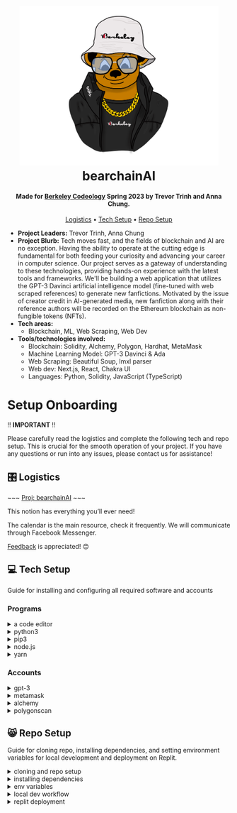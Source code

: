 <h1 align="center">
  <br>
  <a href="https://trevz.me"><img src="imgs/OskiDrip.png" alt="OskiDrip" width="450"></a>
  <br>
  bearchainAI
  <br>
</h1>

<h4 align="center">Made for <a href="https://codeology.club" target="_blank">Berkeley Codeology</a> Spring 2023 by Trevor Trinh and Anna Chung.</h4>
<p align="center">
  <a href="#%EF%B8%8F-logistics">Logistics</a> •
  <a href="#-tech-setup">Tech Setup</a> •
  <a href="#-repo-setup">Repo Setup</a>
</p>

- **Project Leaders:** Trevor Trinh, Anna Chung
- **Project Blurb:** Tech moves fast, and the fields of blockchain and AI are no exception. Having the ability to operate at the cutting edge is fundamental for both feeding your curiosity and advancing your career in computer science. Our project serves as a gateway of understanding to these technologies, providing hands-on experience with the latest tools and frameworks. We'll be building a web application that utilizes the GPT-3 Davinci artificial intelligence model (fine-tuned with web scraped references) to generate new fanfictions. Motivated by the issue of creator credit in AI-generated media, new fanfiction along with their reference authors will be recorded on the Ethereum blockchain as non-fungible tokens (NFTs).
- **Tech areas:**
  - Blockchain, ML, Web Scraping, Web Dev
- **Tools/technologies involved:**
  - Blockchain: Solidity, Alchemy, Polygon, Hardhat, MetaMask
  - Machine Learning Model: GPT-3 Davinci & Ada
  - Web Scraping: Beautiful Soup, lmxl parser
  - Web dev: Next.js, React, Chakra UI
  - Languages: Python, Solidity, JavaScript (TypeScript)

# Setup Onboarding

‼️ **IMPORTANT** ‼️

Please carefully read the logistics and complete the following tech and repo setup. This is crucial for the smooth operation of your project. If you have any questions or run into any issues, please contact us for assistance!

## 🎛️ Logistics

\~\~\~ [Proj: bearchainAI](https://www.notion.so/Proj-bearchainAI-d10a9792a215458ab8a09e82c7624ed9) \~\~\~

This notion has everything you’ll ever need!

The calendar is the main resource, check it frequently. We will communicate through Facebook Messenger.

[Feedback](https://www.notion.so/Feedback-47674afba64b47ecbeeb56e4108c13b5) is appreciated! 😊

## 💻 Tech Setup

Guide for installing and configuring all required software and accounts

### Programs

<details><summary>a code editor</summary>

- any code editor should work but we recommend Visual Studio Code, which you can download [here](https://code.visualstudio.com/download) !
- Visual Studio Code Python Set Up

  - install the Python extension by Microsoft
  - install a Python interpreter
    - refer to [this link](https://code.visualstudio.com/docs/python/python-tutorial) for detailed instructions plus instructions on setting up a simple python program to test that you’re set up works for python
  - select Python interpreter version
    - do (ctrl+shift+P) or (cmd+shift+P) to open up the command palette
    - type in “Python: Select Interpreter” and make sure it is a version before 3.11
  - make code runner run python3 instead of python in VSC terminal

    - open settings
      - Windows/Linux - File>Preferences>Settings
      - macOS - Code>Preferences>Settings
    - type in preferences: one of the results should have an “edit in settings.json” link, click it

      ![Screenshot 2023-01-13 at 11.39.32 PM.png](imgs/vscode_settings.png)

    - change your python value in the json to the following so that the terminal uses python3 instead of python when using codeRunner

      ```bash
      "python": "python3 -u"
      ```

</details>

<details><summary>python3</summary>

- check if python is already installed and what version it is by entering this into your terminal:

  ```bash
  python --version
  # or
  python3 --version
  ```

- if not installed \***\*or\*\*** the version is **3.11**, go [here](https://www.python.org/downloads/) and follow download instructions in the ‘looking for specific release’ section to download a previous version (should be python **3.5+** though) - \*make sure to check the box that says **“Add Python To Path”**
</details>

<details><summary>pip3</summary>

- check if pip3 is installed by entering this into your terminal:

  ```bash
  pip --version
  # or
  pip3 -v
  ```

- if **pip command not found** check out [this article](https://definir-tech.com/app2/19847/how-do-i-fix-pip-command-not-found#:~:text=The%20pip%3A%20command%20not%20found,and%20pip3%20onto%20your%20system.) for trouble shooting (for both windows and mac (home brew))
- to upgrade pip enter this in your terminal:

  ```bash
  python3 -m pip3 install --upgrade pip
  #or
  python -m pip3 install --upgrade pip
  ```

</details>

<details><summary>node.js</summary>

- check if node.js is already installed

  - enter the following into your terminal to check for node as well as npm:

    ```bash
    node -v
    npm -v
    ```

  - if a version is return than node.js and npm are already installed, move onto updating package manager

- if not installed

  - normal install
    - download node.js [here](https://nodejs.org/en/download/), download LTS version
    - run the installer, keep default settings, press install
  - home brew install

    - run the following in your terminal:

      ```bash
      brew install node
      ```

  - after installation check if node.js and npm is installed by running the following in the terminal again:

    ```bash
    node -v
    npm -v
    ```

  - if version numbers come out you’re good to go

- update node package manager (npm)

  - windows

    - run the following command in the terminal:

      ```bash
      npm install npm --global
      ```

  - macOS

    - run the following command in your terminal

      ```bash
      sudo npm install npm --global
      ```

  </details>

<details><summary>yarn</summary>

- check if you already have yarn installed by running the following in the terminal:

  ```bash
  yarn --version
  ```

  - if it returns a version you’re good to go else go to the next drop down

- install yarn

  - run the following in the terminal:

    ```bash
    npm install --global yarn
    # then run this to check that it installed
    # properly and returns a version
    yarn --version
    ```

  - if that doesn’t work refer to [this link](https://classic.yarnpkg.com/lang/en/docs/install/#mac-stable) and enter in your OS specifics in the ‘alternatives’ drop down and follow those instructions

  </details>

### Accounts

<details><summary>gpt-3</summary>

- [make an open ai account](https://openai.com/api/)

  - (or more than one honestly, you might need it — borrow some phone numbers & emails from friends or family members?)
  - we will be using these API keys later

  </details>

<details><summary>metamask</summary>

- [install metamask chrome extension](https://metamask.io/download/)

  - setup your wallet
  - we will be using the private key later

  </details>

<details><summary>alchemy</summary>

- [make an alchemy account](https://auth.alchemy.com/signup)

  - create a new app on the dashboard with any name and description
  - ensure to set the chain and network to polygon/mumbai
  - we will be using the API keys later

  ![Alchemey proj setup](imgs/alchemey_proj.png)

- [get some matic](https://mumbaifaucet.com/)

  - use the alchemy faucet to receive some test matic

    </details>

<details><summary>polygonscan</summary>

- [make a polygon scan account](https://polygonscan.com/register)
- [generate a new API key](https://polygonscan.com/myapikey)
  - we will be using this API key later
- add polygon mumbai network to metamask

  - scroll to the bottom of [mumbai.polyscan](https://mumbai.polygonscan.com/) and click “Add Mumbai Network”

  ![Add mumbai to metamask](imgs/mumbai_to_metamask.png)

    </details>

## 😸 Repo Setup

Guide for cloning repo, installing dependencies, and setting environment variables for local development and deployment on Replit.

<details><summary>cloning and repo setup</summary>

- create a new repo on github (make the name zesty)
- clone our skeleton code to your local machine

  ```bash
  git clone <PROJECT URL HERE>
  ```

- set the remote origin to be YOUR newly created repo
  - this is so you can make commits to your own repo on github
  ```bash
  git remote set-url origin <your newly made github repo url>
  ```
- set the remote start origin to be OUR skeleton code repo
  - this is so you can get updates to our starter code
  ```bash
  git remote add starter <PROJECT URL HERE>
  ```
  - after doing so, you can get the latest starter code with the following command
    ```bash
    git pull starter main
    ```
- once you’ve completed the above, send Trevor the link to your repo via messenger
  </details>

<details><summary>installing dependencies</summary>

- python dependencies

  - in root of project, create a virtual env and install packages from requirements.txt

    ```bash
    python3 -m venv venv
    pip install -r requirements.txt
    ```

- nodejs dependencies

  - in _both_ web/ and blockchain/ install packages from package.json

    - if not use something like `nvm` to install a compatible node version

    ```bash
    # in web/ and blockchain/
    yarn install
    ```

  </details>

<details><summary>env variables</summary>

- create a .env.local file in web/

  ```bash
  ALCHEMY_API_KEY=
  ALCHEMY_API_URL=
  ALCHEMY_API_WEBSOCKETS=
  CONTRACT_ADDRESS=
  OPENAI_API_KEY=
  ```

- create a .env file in blockchain/

  ```bash
  ALCHEMY_API_URL=
  POLYGONSCAN_API_KEY=
  PRIVATE_KEY=
  ```

  </details>

<details><summary>local dev workflow</summary>

- for the web interface, run `yarn dev` to view project at localhost:3000
- do devvy work, make commits, and push to github

  </details>

<details><summary>replit deployment</summary>

- make a replit account
- import github repo
- update secrets json

  ```json
  {
    "ALCHEMY_API_KEY": "",
    "ALCHEMY_API_URL": "",
    "ALCHEMY_API_WEBSOCKETS": "",
    "CONTRACT_ADDRESS": "",
    "OPENAI_API_KEY": ""
  }
  ```

- can pull latest repo changes in the command line to share your updates
  </details>
